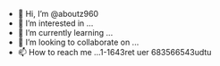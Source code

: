 - 👋 Hi, I’m @aboutz960
- 👀 I’m interested in ...
- 🌱 I’m currently learning ...
- 💞️ I’m looking to collaborate on ...
- 📫 How to reach me ...1-1643ret uer
683566543udtu
<!---
aboutz960/aboutz960 is a ✨ special ✨ repository because its `README.md` (this file) appears on your GitHub profile.
You can click the Preview link to take a look at your changes.
--->
